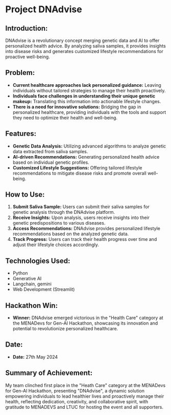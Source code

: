 # Project DNAdvise

## Introduction:

DNAdvise is a revolutionary concept merging genetic data and AI to offer personalized health advice. By analyzing saliva samples, it provides insights into disease risks and generates customized lifestyle recommendations for proactive well-being.

## Problem:

- **Current healthcare approaches lack personalized guidance:** Leaving individuals without tailored strategies to manage their health proactively.
- **Individuals face challenges in understanding their unique genetic makeup:** Translating this information into actionable lifestyle changes.
- **There is a need for innovative solutions:** Bridging the gap in personalized healthcare, providing individuals with the tools and support they need to optimize their health and well-being.

## Features:

- **Genetic Data Analysis:** Utilizing advanced algorithms to analyze genetic data extracted from saliva samples.
- **AI-driven Recommendations:** Generating personalized health advice based on individual genetic profiles.
- **Customized Lifestyle Suggestions:** Offering tailored lifestyle recommendations to mitigate disease risks and promote overall well-being.

## How to Use:

1. **Submit Saliva Sample:** Users can submit their saliva samples for genetic analysis through the DNAdvise platform.
2. **Receive Insights:** Upon analysis, users receive insights into their genetic predispositions to various diseases.
3. **Access Recommendations:** DNAdvise provides personalized lifestyle recommendations based on the analyzed genetic data.
4. **Track Progress:** Users can track their health progress over time and adjust their lifestyle choices accordingly.

## Technologies Used:

- Python
- Generative AI 
- Langchain, gemini
- Web Development (Streamlit)

## Hackathon Win:

- **Winner:** DNAdvise emerged victorious in the "Health Care" category at the MENADevs for Gen-AI Hackathon, showcasing its innovation and potential to revolutionize personalized healthcare.

## Date:

- **Date:** 27th May 2024

## Summary of Achievement:

My team clinched first place in the "Heath Care" category at the MENADevs for Gen-AI Hackathon, presenting "DNAdvise", a dynamic solution empowering individuals to lead healthier lives and proactively manage their health, reflecting dedication, creativity, and collaborative spirit, with gratitude to MENADEVS and LTUC for hosting the event and all supporters.

